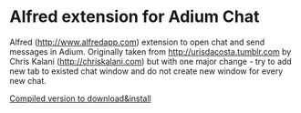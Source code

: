 Alfred extension for Adium Chat
============

Alfred (http://www.alfredapp.com) extension to open chat and send messages in Adium.
Originally taken from http://urisdacosta.tumblr.com by Chris Kalani (http://chriskalani.com) but with one major change - try to add new tab to existed chat window and do not create new window for every new chat.

[Compiled version to download&install](https://github.com/caseycs/alfred-adium/raw/master/Adium%20Chat.alfredextension)